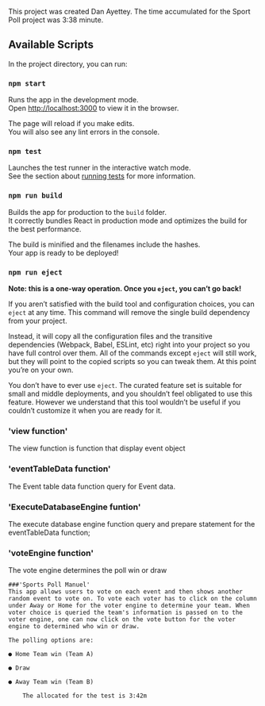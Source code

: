 This project was created Dan Ayettey. The time accumulated for the Sport Poll project was 3:38 minute. 
## Available Scripts

In the project directory, you can run:

### `npm start`

Runs the app in the development mode.<br>
Open [http://localhost:3000](http://localhost:3000) to view it in the browser.

The page will reload if you make edits.<br>
You will also see any lint errors in the console.

### `npm test`

Launches the test runner in the interactive watch mode.<br>
See the section about [running tests](https://facebook.github.io/create-react-app/docs/running-tests) for more information.

### `npm run build`

Builds the app for production to the `build` folder.<br>
It correctly bundles React in production mode and optimizes the build for the best performance.

The build is minified and the filenames include the hashes.<br>
Your app is ready to be deployed!


### `npm run eject`

**Note: this is a one-way operation. Once you `eject`, you can’t go back!**

If you aren’t satisfied with the build tool and configuration choices, you can `eject` at any time. This command will remove the single build dependency from your project.

Instead, it will copy all the configuration files and the transitive dependencies (Webpack, Babel, ESLint, etc) right into your project so you have full control over them. All of the commands except `eject` will still work, but they will point to the copied scripts so you can tweak them. At this point you’re on your own.

You don’t have to ever use `eject`. The curated feature set is suitable for small and middle deployments, and you shouldn’t feel obligated to use this feature. However we understand that this tool wouldn’t be useful if you couldn’t customize it when you are ready for it.

### 'view function'
The view function is function that display event object
### 'eventTableData function'
 The Event table data function query for Event data.
    
### 'ExecuteDatabaseEngine funtion' 
The execute database engine function query and prepare statement for the eventTableData function;
    
 ### 'voteEngine function'   
 
 The vote engine determines the poll win or draw
    
    
    
    ###'Sports Poll Manuel'
    This app allows users to vote on each event and then shows another random event to vote on. To vote each voter has to click on the column under Away or Home for the voter engine to determine your team. When voter choice is queried the team's information is passed on to the voter engine, one can now click on the vote button for the voter engine to determined who win or draw.
    
    The polling options are:
    
    ● Home Team win (Team A)
    
    ● Draw
    
    ● Away Team win (Team B)
    
        The allocated for the test is 3:42m